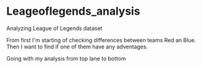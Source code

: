 # Leageoflegends_analysis
Analyzing League of Legends dataset 

From first I'm starting of checking differences between teams Red an Blue. Then I want to find if one of them have any adventages.

Going with my analysis from top lane to bottom

